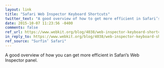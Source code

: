 ```yaml
---
layout: link
title: "Safari Web Inspector Keyboard Shortcuts"
twitter_text: "A good overview of how to get more efficient in Safari’s Web Inspector panel."
date: 2015-10-07 11:23:56 -0400
comments: false
ref_url: https://www.webkit.org/blog/4038/web-inspector-keyboard-shortcuts/
in_reply_to: https://www.webkit.org/blog/4038/web-inspector-keyboard-shortcuts/
ref_source: "Surfin’ Safari"
---
```


A good overview of how you can get more efficient in Safari’s Web Inspector panel.